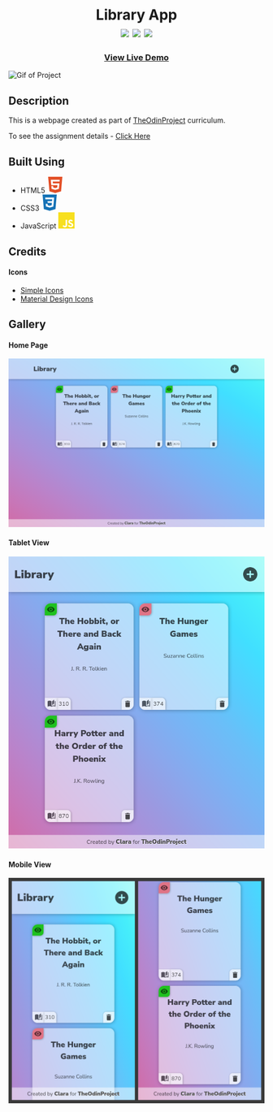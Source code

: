 <div  align=center>
	<h1>Library App
	<br>
		<img src="https://img.shields.io/static/v1?label=&message=HTML&color=E34F26&style=for-the-badge&logo=HTML5&logoColor=white&logoWidth=&labelColor=&link=">
		<img src="https://img.shields.io/static/v1?label=&message=CSS&color=1572B6&style=for-the-badge&logo=CSS3&logoColor=white&logoWidth=&labelColor=&link=">
		<img src="https://img.shields.io/static/v1?label=&message=Javascript&color=F7DF1E&style=for-the-badge&logo=Javascript&logoColor=black&logoWidth=&labelColor=&link=">
		<br>
	</h1>
	<h3><b><a href="https://clarasmyth.github.io/library/" target="_blank">View Live Demo</a></b></h3>
</div>

![Gif of Project](./readme-assets/gifOfPage.gif)

## Description

This is a webpage created as part of [TheOdinProject](https://www.theodinproject.com) curriculum.

To see the assignment details - [Click Here](https://www.theodinproject.com/lessons/node-path-javascript-library)

## Built Using

-   HTML5 <img src="./readme-assets/html5.svg">
-   CSS3 <img src="./readme-assets/css3.svg">
-   JavaScript <img src="./readme-assets/javascript.svg">

## Credits

#### Icons

-   [Simple Icons](https://simpleicons.org/)
-   [Material Design Icons](https://materialdesignicons.com/)

## Gallery

#### Home Page

![Image of Project](./readme-assets/Desktop.png)

#### Tablet View

![Image of Project](./readme-assets/Tablet.png)

#### Mobile View

![Image of Project](./readme-assets/Mobile.png)
